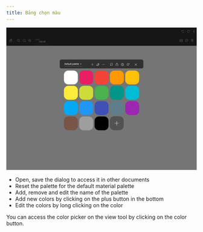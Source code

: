 ```yaml
---
title: Bảng chọn màu
---
```


![Bảng chọn màu](color_picker.png)

* Open, save the dialog to access it in other documents
* Reset the palette for the default material palette
* Add, remove and edit the name of the palette
* Add new colors by clicking on the plus button in the bottom
* Edit the colors by long clicking on the color

You can access the color picker on the view tool by clicking on the color button.
